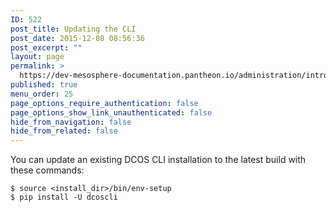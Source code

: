 ```yaml
---
ID: 522
post_title: Updating the CLI
post_date: 2015-12-08 08:56:36
post_excerpt: ""
layout: page
permalink: >
  https://dev-mesosphere-documentation.pantheon.io/administration/introcli/updatecli/
published: true
menu_order: 25
page_options_require_authentication: false
page_options_show_link_unauthenticated: false
hide_from_navigation: false
hide_from_related: false
---
```

You can update an existing DCOS CLI installation to the latest build with these commands:

    $ source <install_dir>/bin/env-setup
    $ pip install -U dcoscli